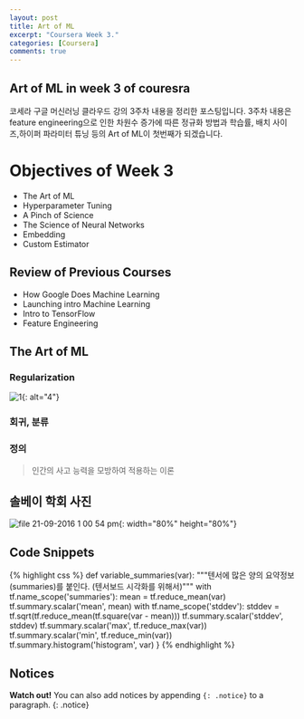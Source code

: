 ```yaml
---
layout: post
title: Art of ML
excerpt: "Coursera Week 3."
categories: [Coursera]
comments: true
---
```


## Art of ML in week 3 of couresra
코세라 구글 머신러닝 클라우드 강의 3주차 내용을 정리한 포스팅입니다. 
3주차 내용은 feature engineering으로 인한 차원수 증가에 따른 정규화 방법과 학습률, 배치 사이즈,하이퍼 파라미터 튜닝 등의
Art of ML이 첫번째가 되겠습니다. 

# Objectives of Week 3

* The Art of ML
* Hyperparameter Tuning
* A Pinch of Science
* The Science of Neural Networks
* Embedding
* Custom Estimator

## Review of Previous Courses
- How Google Does Machine Learning
- Launching intro Machine Learning
- Intro to TensorFlow
- Feature Engineering

## The Art of ML
### Regularization
![1](https://user-images.githubusercontent.com/26396102/46058190-c806a780-c194-11e8-943b-40df69d9a496.PNG){: alt="4"}



### 회귀, 분류


### 정의

> 인간의 사고 능력을 모방하여 적용하는 이론

## 솔베이 학회 사진
![file 21-09-2016 1 00 54 pm](https://user-images.githubusercontent.com/26396102/46000665-2de72680-c0e4-11e8-8c0f-86945855df21.jpeg){: width="80%" height="80%"}

## Code Snippets

{% highlight css %}
def variable_summaries(var):
    """텐서에 많은 양의 요약정보(summaries)를 붙인다. (텐서보드 시각화를 위해서)"""
    with tf.name_scope('summaries'):
      mean = tf.reduce_mean(var)
      tf.summary.scalar('mean', mean)
      with tf.name_scope('stddev'):
        stddev = tf.sqrt(tf.reduce_mean(tf.square(var - mean)))
      tf.summary.scalar('stddev', stddev)
      tf.summary.scalar('max', tf.reduce_max(var))
      tf.summary.scalar('min', tf.reduce_min(var))
      tf.summary.histogram('histogram', var)
}
{% endhighlight %}


## Notices

**Watch out!** You can also add notices by appending `{: .notice}` to a paragraph.
{: .notice}
